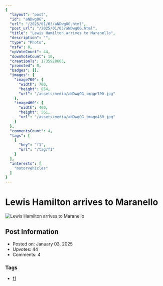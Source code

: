 ```yaml
---
{
  "layout": "post",
  "id": "aNDwgOG",
  "url": "/2025/01/03/aNDwgOG.html",
  "post_url": "/2025/01/03/aNDwgOG.html",
  "title": "Lewis Hamilton arrives to Maranello",
  "description": "",
  "type": "Photo",
  "nsfw": 0,
  "upVoteCount": 44,
  "downVoteCount": 10,
  "creationTs": 1735928603,
  "promoted": 0,
  "badges": [],
  "images": {
    "image700": {
      "width": 700,
      "height": 854,
      "url": "/assets/media/aNDwgOG_image700.jpg"
    },
    "image460": {
      "width": 460,
      "height": 561,
      "url": "/assets/media/aNDwgOG_image460.jpg"
    }
  },
  "commentsCount": 4,
  "tags": [
    {
      "key": "f1",
      "url": "/tag/f1"
    }
  ],
  "interests": [
    "motorvehicles"
  ]
}
---
```


# Lewis Hamilton arrives to Maranello

![Lewis Hamilton arrives to Maranello](/assets/media/aNDwgOG_image700.jpg)

## Post Information

- Posted on: January 03, 2025
- Upvotes: 44
- Comments: 4

### Tags

- [f1](/tag/f1)
